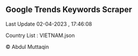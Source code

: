 

## Google Trends Keywords Scraper 
 
Last Update 02-04-2023 , 17:46:08

Country List :
VIETNAM.json



© Abdul Muttaqin 
